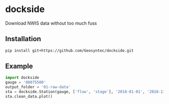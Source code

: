 # dockside

Download NWIS data without too much fuss

## Installation

```bash
pip install git+https://github.com/Geosyntec/dockside.git
```

## Example

```python
import dockside
gauge = '08075500'
output_folder = '01-raw-data'
sta = dockside.Station(gauge, ['flow', 'stage'], '2018-01-01', '2018-11-24', '01-raw-data')
sta.clean_data.plot()
```

